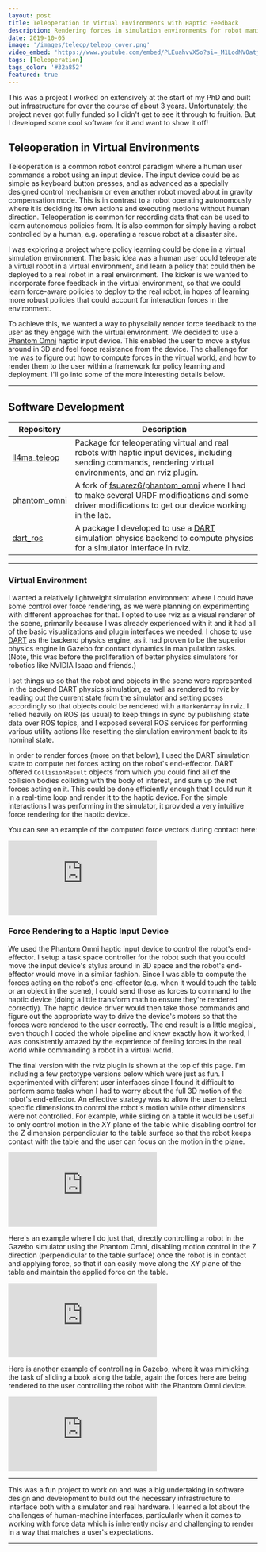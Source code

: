 ```yaml
---
layout: post
title: Teleoperation in Virtual Environments with Haptic Feedback
description: Rendering forces in simulation environments for robot manipulation tasks using haptic feedback.
date: 2019-10-05
image: '/images/teleop/teleop_cover.png'
video_embed: 'https://www.youtube.com/embed/PLEuahvvX5o?si=_M1LodMV0atjzope'
tags: [Teleoperation]
tags_color: '#32a852'
featured: true
---
```


This was a project I worked on extensively at the start of my PhD and built out infrastructure for over the course of about 3 years. Unfortunately, the project never got fully funded so I didn't get to see it through to fruition. But I developed some cool software for it and want to show it off!

## Teleoperation in Virtual Environments

Teleoperation is a common robot control paradigm where a human user commands a robot using an input device. The input device could be as simple as keyboard button presses, and as advanced as a specially designed control mechanism or even another robot moved about in gravity compensation mode. This is in contrast to a robot operating autonomously where it is deciding its own actions and executing motions without human direction. Teleoperation is common for recording data that can be used to learn autonomous policies from. It is also common for simply having a robot controlled by a human, e.g. operating a rescue robot at a disaster site.

I was exploring a project where policy learning could be done in a virtual simulation environment. The basic idea was a human user could teleoperate a virtual robot in a virtual environment, and learn a policy that could then be deployed to a real robot in a real environment. The kicker is we wanted to incorporate force feedback in the virtual environment, so that we could learn force-aware policies to deploy to the real robot, in hopes of learning more robust policies that could account for interaction forces in the environment. 

To achieve this, we wanted a way to physcially render force feedback to the user as they engage with the virtual environment. We decided to use a [Phantom Omni](https://delfthapticslab.nl/device/phantom-omni/) haptic input device. This enabled the user to move a stylus around in 3D and feel force resistance from the device. The challenge for me was to figure out how to compute forces in the virtual world, and how to render them to the user within a framework for policy learning and deployment. I'll go into some of the more interesting details below.


***

## Software Development


| Repository | Description |
|------------|-------------|
| [ll4ma_teleop](https://bitbucket.org/robot-learning/ll4ma_teleop/src/master/) | Package for teleoperating virtual and real robots with haptic input devices, including sending commands, rendering virtual environments, and an rviz plugin. |
| [phantom_omni](https://bitbucket.org/robot-learning/phantom_omni/src/main/) | A fork of [fsuarez6/phantom_omni](https://github.com/fsuarez6/phantom_omni) where I had to make several URDF modifications and some driver modifications to get our device working in the lab. |
| [dart_ros](https://bitbucket.org/robot-learning/dart_ros/src/master/) | A package I developed to use a [DART](https://dartsim.github.io) simulation physics backend to compute physics for a simulator interface in rviz. |

---

### Virtual Environment

I wanted a relatively lightweight simulation environment where I could have some control over force rendering, as we were planning on experimenting with different approaches for that. I opted to use rviz as a visual renderer of the scene, primarily because I was already experienced with it and it had all of the basic visualizations and plugin interfaces we needed. I chose to use [DART](https://dartsim.github.io) as the backend physics engine, as it had proven to be the superior physics engine in Gazebo for contact dynamics in manipulation tasks. (Note, this was before the proliferation of better physics simulators for robotics like NVIDIA Isaac and friends.)

I set things up so that the robot and objects in the scene were represented in the backend DART physics simulation, as well as rendered to rviz by reading out the current state from the simulator and setting poses accordingly so that objects could be rendered with a `MarkerArray` in rviz. I relied heavily on ROS (as usual) to keep things in sync by publishing state data over ROS topics, and I exposed several ROS services for performing various utility actions like resetting the simulation environment back to its nominal state.

In order to render forces (more on that below), I used the DART simulation state to compute net forces acting on the robot's end-effector. DART offered `CollisionResult` objects from which you could find all of the collision bodies colliding with the body of interest, and sum up the net forces acting on it. This could be done efficiently enough that I could run it in a real-time loop and render it to the haptic device. For the simple interactions I was performing in the simulator, it provided a very intuitive force rendering for the haptic device.

You can see an example of the computed force vectors during contact here:
<p><iframe src="https://www.youtube.com/embed/zSU6-JpoHZQ?si=J3kLpwo_TuYQtIbP" loading="lazy" frameborder="0" allowfullscreen></iframe></p>

### Force Rendering to a Haptic Input Device

We used the Phantom Omni haptic input device to control the robot's end-effector. I setup a task space controller for the robot such that you could move the input device's stylus around in 3D space and the robot's end-effector would move in a similar fashion. Since I was able to compute the forces acting on the robot's end-effector (e.g. when it would touch the table or an object in the scene), I could send those as forces to command to the haptic device (doing a little transform math to ensure they're rendered correctly). The haptic device driver would then take those commands and figure out the appropriate way to drive the device's motors so that the forces were rendered to the user correctly. The end result is a little magical, even though I coded the whole pipeline and knew exactly how it worked, I was consistently amazed by the experience of feeling forces in the real world while commanding a robot in a virtual world.

The final version with the rviz plugin is shown at the top of this page. I'm including a few prototype versions below which were just as fun. I experimented with different user interfaces since I found it difficult to perform some tasks when I had to worry about the full 3D motion of the robot's end-effector. An effective strategy was to allow the user to select specific dimensions to control the robot's motion while other dimensions were not controlled. For example, while sliding on a table it would be useful to only control motion in the XY plane of the table while disabling control for the Z dimension perpendicular to the table surface so that the robot keeps contact with the table and the user can focus on the motion in the plane.

<p><iframe src="https://www.youtube.com/embed/S0RFufFrDa0?si=cuAtvsAxKrPoCC3o" loading="lazy" frameborder="0" allowfullscreen></iframe></p>

Here's an example where I do just that, directly controlling a robot in the Gazebo simulator using the Phantom Omni, disabling motion control in the Z direction (perpendicular to the table surface) once the robot is in contact and applying force, so that it can easily move along the XY plane of the table and maintain the applied force on the table.

<p><iframe src="https://www.youtube.com/embed/SlULZfQPwRg?si=dPQfLDK1S-JHuGQa" loading="lazy" frameborder="0" allowfullscreen></iframe></p>

Here is another example of controlling in Gazebo, where it was mimicking the task of sliding a book along the table, again the forces here are being rendered to the user controlling the robot with the Phantom Omni device.
<p><iframe src="https://www.youtube.com/embed/JapWt-jQzZc?si=xXQZGQ0FB12pBU1n" loading="lazy" frameborder="0" allowfullscreen></iframe></p>

---

This was a fun project to work on and was a big undertaking in software design and development to build out the necessary infrastructure to interface both with a simulator and real hardware. I learned a lot about the challenges of human-machine interfaces, particularly when it comes to working with force data which is inherently noisy and challenging to render in a way that matches a user's expectations. 

---
